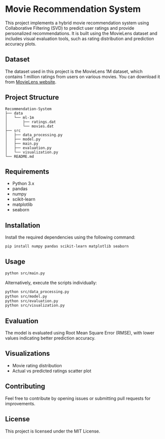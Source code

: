 # Movie Recommendation System

This project implements a hybrid movie recommendation system using Collaborative Filtering (SVD) to predict user ratings and provide personalized recommendations. It is built using the MovieLens dataset and includes visual evaluation tools, such as rating distribution and prediction accuracy plots.

## Dataset

The dataset used in this project is the MovieLens 1M dataset, which contains 1 million ratings from users on various movies. You can download it from [MovieLens website](https://grouplens.org/datasets/movielens/1m/).

## Project Structure

```
Recommendation-System
├── data
│   └── ml-1m
│       ├── ratings.dat
│       └── movies.dat
├── src
│   ├── data_processing.py
│   ├── model.py
│   ├── main.py
│   ├── evaluation.py
│   └── visualization.py
└── README.md
```

## Requirements

- Python 3.x
- pandas
- numpy
- scikit-learn
- matplotlib
- seaborn

## Installation

Install the required dependencies using the following command:

```bash
pip install numpy pandas scikit-learn matplotlib seaborn
```

## Usage

```bash
python src/main.py
```

Alternatively, execute the scripts individually:

```bash
python src/data_processing.py
python src/model.py
python src/evaluation.py
python src/visualization.py
```

## Evaluation

The model is evaluated using Root Mean Square Error (RMSE), with lower values indicating better prediction accuracy.

## Visualizations

- Movie rating distribution
- Actual vs predicted ratings scatter plot

## Contributing

Feel free to contribute by opening issues or submitting pull requests for improvements.

## License

This project is licensed under the MIT License.
